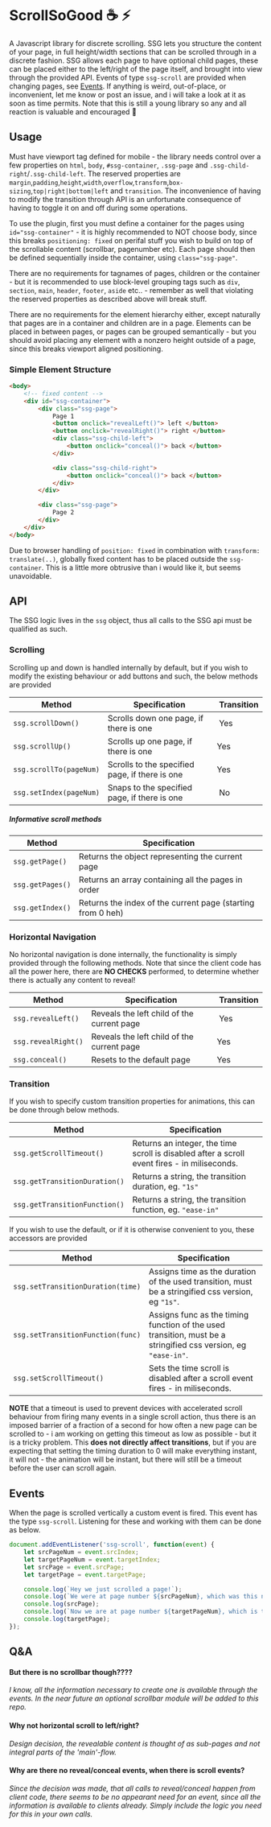 
# ScrollSoGood :coffee: :zap:

A Javascript library for discrete scrolling. SSG lets you structure the content of your page, in full height/width sections that can be scrolled through in a discrete fashion. SSG allows each page to have optional child pages, these can be placed either to the left/right of the page itself, and brought into view through the provided API. Events of type `ssg-scroll` are provided when changing pages, see [Events](#Events). If anything is weird, out-of-place, or inconvenient, let me know or post an issue, and i will take a look at it as soon as time permits. Note that this is still a young library so any and all reaction is valuable and encouraged :beer:

## Usage

Must have viewport tag defined for mobile - the library needs control over a few properties on `html`, `body`, `#ssg-container`, `.ssg-page` and `.ssg-child-right`/`.ssg-child-left`. The reserved properties are `margin`,`padding`,`height`,`width`,`overflow`,`transform`,`box-sizing`,`top|right|bottom|left` and `transition`. The inconvenience of having to modify the transition through API is an unfortunate consequence of having to toggle it on and off during some operations.

To use the plugin, first you must define a container for the pages using `id="ssg-container"` - it is highly recommended to NOT choose body, since this breaks `positioning: fixed` on perifal stuff you wish to build on top of the scrollable content (scrollbar, pagenumber etc). Each page should then be defined sequentially inside the container, using `class="ssg-page"`.

There are no requirements for tagnames of pages, children or the container - but it is recommended to use block-level grouping tags such as `div`, `section`, `main`, `header`, `footer`, `aside` etc.. - remember as well that violating the reserved properties as described above will break stuff.

There are no requirements for the element hierarchy either, except naturally that pages are in a container and children are in a page. Elements can be placed in between pages, or pages can be grouped semantically - but you should avoid placing any element with a nonzero height outside of a page, since this breaks viewport aligned positioning.

### Simple Element Structure

```html
<body>
    <!-- fixed content -->
    <div id="ssg-container">
        <div class="ssg-page">
            Page 1
            <button onclick="revealLeft()"> left </button>
            <button onclick="revealRight()"> right </button>
            <div class="ssg-child-left"> 
                <button onclick="conceal()"> back </button>
            </div>

            <div class="ssg-child-right"> 
                <button onclick="conceal()"> back </button>
            </div>
        </div>

        <div class="ssg-page">
            Page 2
        </div>
    </div>
</body>
```

Due to browser handling of `position: fixed` in combination with `transform: translate(..)`, globally fixed content has to be placed outside the `ssg-container`. This is a little more obtrusive than i would like it, but seems unavoidable.

## API

The SSG logic lives in the `ssg` object, thus all calls to the SSG api must be qualified as such.

### Scrolling

Scrolling up and down is handled internally by default, but if you wish to modify the existing behaviour or add buttons and such, the below methods are provided 

Method | Specification | Transition
-|-|-
`ssg.scrollDown()` | Scrolls down one page, if there is one | Yes
`ssg.scrollUp()` | Scrolls up one page, if there is one | Yes
`ssg.scrollTo(pageNum)` | Scrolls to the specified page, if there is one | Yes
`ssg.setIndex(pageNum)` | Snaps to the specified page, if there is one | No

##### Informative scroll methods
Method | Specification
-|-
`ssg.getPage()` | Returns the object representing the current page
`ssg.getPages()`| Returns an array containing all the pages in order
`ssg.getIndex()` | Returns the index of the current page (starting from 0 heh)

### Horizontal Navigation

No horizontal navigation is done internally, the functionality is simply provided through the following methods. Note that since the client code has all the power here, there are __NO CHECKS__ performed, to determine whether there is actually any content to reveal!

Method | Specification | Transition
-|-|-
`ssg.revealLeft()` | Reveals the left child of the current page | Yes
`ssg.revealRight()` | Reveals the left child of the current page | Yes
`ssg.conceal()` | Resets to the default page | Yes

### Transition

If you wish to specify custom transition properties for animations, this can be done through below methods. 

Method | Specification
-|-
`ssg.getScrollTimeout()` | Returns an integer, the time scroll is disabled after a scroll event fires - in miliseconds.
`ssg.getTransitionDuration()` | Returns a string, the transition duration, eg. `"1s"`
`ssg.getTransitionFunction()` | Returns a string, the transition function, eg. `"ease-in"`

If you wish to use the default, or if it is otherwise convenient to you, these accessors are provided

Method | Specification
-|-
`ssg.setTransitionDuration(time)` | Assigns time as the duration of the used transition, must be a stringified css version, eg `"1s"`.
`ssg.setTransitionFunction(func)` | Assigns func as the timing function of the used transition, must be a stringified css version, eg `"ease-in"`.
`ssg.setScrollTimeout()` | Sets the time scroll is disabled after a scroll event fires - in miliseconds.

__NOTE__ that a timeout is used to prevent devices with accelerated scroll behaviour from firing many events in a single scroll action, thus there is an imposed barrier of a fraction of a second for how often a new page can be scrolled to - i am working on getting this timeout as low as possible - but it is a tricky problem. This __does not directly affect transitions__, but if you are expecting that setting the timing duration to 0 will make everything instant, it will not - the animation will be instant, but there will still be a timeout before the user can scroll again.

## Events

When the page is scrolled vertically a custom event is fired. This event has the type `ssg-scroll`. Listening for these and working with them can be done as below.

```javascript
document.addEventListener('ssg-scroll', function(event) {
    let srcPageNum = event.srcIndex;
    let targetPageNum = event.targetIndex;
    let srcPage = event.srcPage;
    let targetPage = event.targetPage;

    console.log(`Hey we just scrolled a page!`);
    console.log(`We were at page number ${srcPageNum}, which was this node :`);
    console.log(srcPage);
    console.log(`Now we are at page number ${targetPageNum}, which is this node :`);
    console.log(targetPage);    
});
```

## Q&A

#### But there is no scrollbar though????

_I know, all the information necessary to create one is available through the events. In the near future an optional scrollbar module will be added to this repo._

#### Why not horizontal scroll to left/right?

_Design decision, the revealable content is thought of as sub-pages and not integral parts of the 'main'-flow._

#### Why are there no reveal/conceal events, when there is scroll events?

_Since the decision was made, that all calls to reveal/conceal happen from client code, there seems to be no appearant need for an event, since all the information is available to clients already. Simply include the logic you need for this in your own calls._

